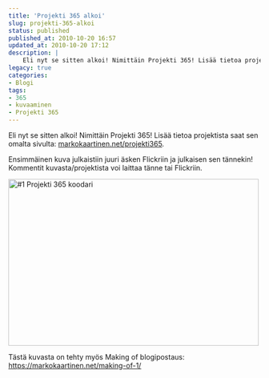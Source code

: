 ```yaml
---
title: 'Projekti 365 alkoi'
slug: projekti-365-alkoi
status: published
published_at: 2010-10-20 16:57
updated_at: 2010-10-20 17:12
description: |
    Eli nyt se sitten alkoi! Nimittäin Projekti 365! Lisää tietoa projektista saat sen omalta sivulta: markokaartinen.net/projekti365. Ensimmäinen kuva julkaistiin juuri äsken Flickriin ja julkaisen sen tännekin! Kommentit kuvasta/projektista voi laittaa tänne tai Flickriin. Tästä kuvasta on tehty myös Making of blogipostaus: https://markokaartinen.net/making-of-1/
legacy: true
categories:
- Blogi
tags:
- 365
- kuvaaminen
- Projekti 365
---
```


<p>Eli nyt se sitten alkoi! Nimittäin Projekti 365! Lisää tietoa projektista saat sen omalta sivulta: <a href="https://markokaartinen.net/projekti365/">markokaartinen.net/projekti365</a>.</p>
<p>Ensimmäinen kuva julkaistiin juuri äsken Flickriin ja julkaisen sen tännekin! Kommentit kuvasta/projektista voi laittaa tänne tai Flickriin.</p>
<p><a title="#1 Projekti 365 koodari by MarkoKaartinen, on Flickr" href="http://www.flickr.com/photos/markokaartinen/5099121583/"><img loading="lazy" decoding="async" src="http://farm2.static.flickr.com/1314/5099121583_30906d972e.jpg" alt="#1 Projekti 365 koodari" width="500" height="333" /></a></p>
<p>Tästä kuvasta on tehty myös Making of blogipostaus: <a href="https://markokaartinen.net/making-of-1/">https://markokaartinen.net/making-of-1/</a></p>